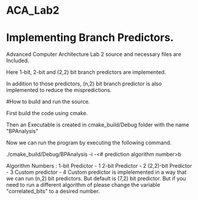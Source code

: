 # ACA_Lab2
# Implementing Branch Predictors.
Advanced Computer Architecture Lab 2 source and necessary files are Included.

Here 1-bit, 2-bit and (2,2) bit branch predictors are implemented.

In addition to those predictors, (n,2) bit branch predictor is also implemented to reduce the mispredictions.

#How to build and run the source.

First build the code using cmake.

Then an Executable is created in cmake_build/Debug folder with the name "BPAnalysis"

Now we can run the program by executing the following command.

./cmake_build/Debug/BPAnalysis -i <Path to your trace file> -<# prediction algorithm number>b

Algorithm Numbers :
    1-bit Predictor - 1
    2-bit Predictor - 2
    (2,2)-bit Predictor - 3
    Custom predictor - 4
        Custom predictor is implelemented in a way that we can run (n,2) bit predictors. But default is (7,2) bit predictor.
        But if you need to run a different algorithm of please change the variable "correlated_bits" to a desired number.
